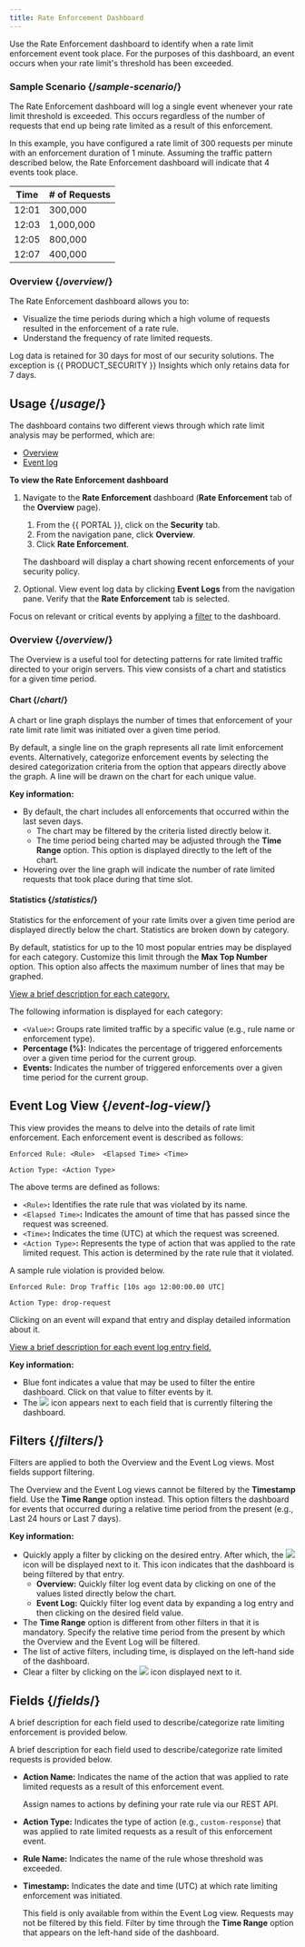 ```yaml
---
title: Rate Enforcement Dashboard
---
```


Use the Rate Enforcement dashboard to identify when a rate limit
enforcement event took place. For the purposes of this dashboard, an
event occurs when your rate limit's threshold has been exceeded.

### Sample Scenario {/*sample-scenario*/}

The Rate Enforcement dashboard will log a single event whenever your
rate limit threshold is exceeded. This occurs regardless of the number
of requests that end up being rate limited as a result of this
enforcement.

In this example, you have configured a rate limit of 300 requests per
minute with an enforcement duration of 1 minute. Assuming the traffic
pattern described below, the Rate Enforcement dashboard will indicate
that 4 events took place.

| Time  | # of Requests |
|-------|----------------|
| 12:01 | 300,000        |
| 12:03 | 1,000,000      |
| 12:05 | 800,000        |
| 12:07 | 400,000        |

### Overview {/*overview*/}

The Rate Enforcement dashboard allows you to:
-   Visualize the time periods during which a high volume of requests
    resulted in the enforcement of a rate rule.
-   Understand the frequency of rate limited requests.

<Callout type="info">

  Log data is retained for 30 days for most of our security solutions. The exception
  is {{ PRODUCT_SECURITY }} Insights which only retains data for 7 days.

</Callout>

## Usage {/*usage*/}

The dashboard contains two different views through which rate limit
analysis may be performed, which are:
-   [Overview](#overview)
-   [Event log](#event-log-view)

**To view the Rate Enforcement dashboard**

1.  Navigate to the **Rate Enforcement** dashboard (**Rate Enforcement** tab of the **Overview**
    page).
    1.  From the {{ PORTAL }}, click on the **Security** tab.
    2.  From the navigation pane, click **Overview**.
    3.  Click **Rate Enforcement**.

    The dashboard will display a chart showing recent enforcements of
    your security policy.
2.  Optional. View event log data by clicking **Event Logs** from
    the navigation pane. Verify that the **Rate Enforcement**
    tab is selected.

<Callout type="tip">

  Focus on relevant or critical events by applying a [filter](#filters) to the dashboard. 

</Callout>

### Overview {/*overview*/}

The Overview is a useful tool for detecting patterns for rate limited
traffic directed to your origin servers. This view consists of a chart
and statistics for a given time period.

#### Chart {/*chart*/}

A chart or line graph displays the number of times that enforcement of
your rate limit rate limit was initiated over a given time period.

By default, a single line on the graph represents all rate limit
enforcement events. Alternatively, categorize enforcement events by
selecting the desired categorization criteria from the option that
appears directly above the graph. A line will be drawn on the chart for
each unique value.

**Key information:**

-   By default, the chart includes all enforcements that occurred within
    the last seven days.
    -   The chart may be filtered by the criteria listed directly below
        it.
    -   The time period being charted may be adjusted through the **Time
        Range** option. This option is displayed directly to the
        left of the chart.
-   Hovering over the line graph will indicate the number of rate
    limited requests that took place during that time slot.

#### Statistics {/*statistics*/}

Statistics for the enforcement of your rate limits over a given time
period are displayed directly below the chart. Statistics are broken
down by category.

<Callout type="info">

  By default, statistics for up to the 10 most popular entries may be
  displayed for each category. Customize this limit through the **Max Top
  Number** option. This option also affects the maximum number of
  lines that may be graphed.

</Callout>

[View a brief description for each category.](#fields)

The following information is displayed for each category:
-   `<Value>`**:** Groups rate limited traffic by a
    specific value (e.g., rule name or enforcement type).
-   **Percentage (%):** Indicates the percentage of triggered
    enforcements over a given time period for the current group.
-   **Events:** Indicates the number of triggered enforcements over
    a given time period for the current group.

## Event Log View {/*event-log-view*/}

This view provides the means to delve into the details of rate limit
enforcement. Each enforcement event is described as follows:

`Enforced Rule: <Rule>  <Elapsed Time> <Time>`

`Action Type: <Action Type>`

The above terms are defined as follows:
-   `<Rule>`**:** Identifies the rate rule that was violated by its
name.
-   `<Elapsed Time>`**:** Indicates the amount of time that has passed since
the request was screened. 
-   `<Time>`**:** Indicates the time (UTC) at which the
request was screened.
-   `<Action Type>`**:** Represents the type of action that was applied
to the rate limited request. This action is determined by the rate rule
that it violated.

A sample rule violation is provided below.

`Enforced Rule: Drop Traffic [10s ago 12:00:00.00 UTC]`

`Action Type: drop-request`

Clicking on an event will expand that entry and display detailed
information about it.

[View a brief description for each event log entry field.](#fields)

**Key information:**
-   Blue font indicates a value that may be used to filter the entire
    dashboard. Click on that value to filter events by it.
-   The ![](/images/icons/filter.png) icon appears next
    to each field that is currently filtering the dashboard.

## Filters {/*filters*/}

Filters are applied to both the Overview and the Event Log views. Most
fields support filtering.

<Callout type="info">

  The Overview and the Event Log views cannot be filtered by the
  **Timestamp** field. Use the **Time Range** option instead.
  This option filters the dashboard for events that occurred during a
  relative time period from the present (e.g., Last 24 hours or Last 7
  days).

</Callout>

**Key information:**
-   Quickly apply a filter by clicking on the desired entry. After which, the ![](/images/icons/filter.png) icon will be displayed next to it. This icon indicates that the dashboard is being filtered by that entry.
    -   **Overview:** Quickly filter log event data by clicking on one of the values listed directly below the chart.
    -   **Event Log:** Quickly filter log event data by expanding a log entry and then clicking on the desired field value.
-   The **Time Range** option is different from other filters in that it is mandatory. Specify the relative time period from the present by which the Overview and the Event Log will be filtered.
-   The list of active filters, including time, is displayed on the left-hand side of the dashboard.
-   Clear a filter by clicking on the ![](/images/icons/filter.png) icon displayed next to it.

## Fields {/*fields*/}

A brief description for each field used to describe/categorize rate
limiting enforcement is provided below.

A brief description for each field used to describe/categorize rate
limited requests is provided below.
-   **Action Name:** Indicates the name of the action that was applied to rate limited requests as a result of this enforcement event. 

    <Callout type="tip">

      Assign names to actions by defining your rate rule via our REST API.

    </Callout>

-   **Action Type:** Indicates the type of action (e.g., `custom-response`) that was applied to rate limited requests as a result of this enforcement event.
-   **Rule Name:** Indicates the name of the rule whose threshold was exceeded.
-   **Timestamp:** Indicates the date and time (UTC) at which rate limiting enforcement was initiated.

    <Callout type="info">

      This field is only available from within the Event Log view. Requests may not be filtered by this field. Filter by time through the **Time Range** option that appears on the left-hand side of the dashboard.         

    </Callout>
